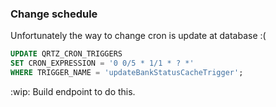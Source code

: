 ### Change schedule 

Unfortunately the way to change cron is update at database :( 

```sql
UPDATE QRTZ_CRON_TRIGGERS
SET CRON_EXPRESSION = '0 0/5 * 1/1 * ? *'
WHERE TRIGGER_NAME = 'updateBankStatusCacheTrigger';
```
:wip: Build endpoint to do this. 